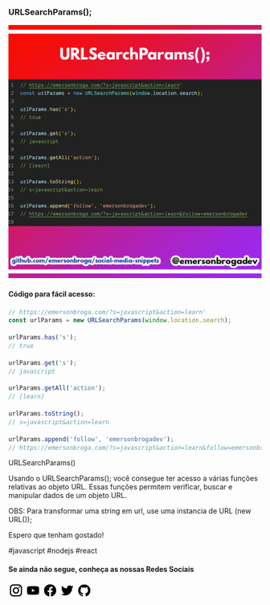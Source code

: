 ### URLSearchParams();

![URLSearchParams()](https://github.com/emersonbroga/social-media-snippets/blob/master/content/2020-02-27/1080x1080-urlsearchparams.png)

#### Código para fácil acesso:

```js
// https://emersonbroga.com/?s=javascript&action=learn'
const urlParams = new URLSearchParams(window.location.search);

urlParams.has('s');
// true

urlParams.get('s');
// javascript

urlParams.getAll('action');
// [learn]

urlParams.toString();
// s=javascript&action=learn

urlParams.append('follow', 'emersonbrogadev');
// https://emersonbroga.com/?s=javascript&action=learn&follow=emersonbrogadev
```

URLSearchParams()

Usando o URLSearchParams(); você consegue ter acesso a várias funções relativas ao objeto URL.
Essas funções permitem verificar, buscar e manipular dados de um objeto URL.

OBS: Para transformar uma string em url, use uma instancia de URL (new URL());

Espero que tenham gostado!

\#javascript \#nodejs \#react

#### Se ainda não segue, conheça as nossas Redes Sociais

[![instagram.com/emersonbrogadev](https://github.com/emersonbroga/social-media-snippets/blob/master/static/instagram.png?raw=true)](https://emersonbroga.com/instagram)
[![youtube.com/c/emersonbrogadev](https://github.com/emersonbroga/social-media-snippets/blob/master/static/youtube.png?raw=true)](https://emersonbroga.com/youtube)
[![facebook.com/emersonbrogadev](https://github.com/emersonbroga/social-media-snippets/blob/master/static/facebook.png?raw=true)](https://emersonbroga.com/facebook)
[![twitter.com/emersonbrogadev](https://github.com/emersonbroga/social-media-snippets/blob/master/static/twitter.png?raw=true)](https://emersonbroga.com/twitter)
[![github.com/emersonbroga](https://github.com/emersonbroga/social-media-snippets/blob/master/static/github.png?raw=true)](https://emersonbroga.com/github)
